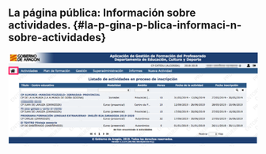 ## La página pública: Información sobre actividades. {#la-p-gina-p-blica-informaci-n-sobre-actividades}



![](/assets/doceopaginapublica.png)



